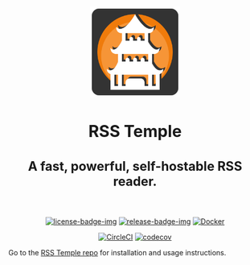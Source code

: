 <div align="center">
  <img src=".github/resources/logo.png" height="180px" width="auto" alt="rss temple logo">
  <br />
  <h2 style="font-size: 32px;">
    RSS Temple
  </h2>

  <h3 style="font-size: 25px;">
    A fast, powerful, self-hostable RSS reader.
  </h3>
  <br/>

[![license-badge-img]][license-badge]
[![release-badge-img]][release-badge]
[![Docker][docker-pulls-badge-img]][docker-pulls-badge]

[![CircleCI][circleci-badge-img]][circleci-badge]
[![codecov][codecov-badge-img]][codecov-badge]

  </div>
</div>

Go to the [RSS Temple repo](https://github.com/murrple-1/rss_temple) for installation and usage instructions.

[circleci-badge-img]: https://dl.circleci.com/status-badge/img/gh/murrple-1/rss_temple_ui/tree/master.svg?style=svg
[circleci-badge]: https://dl.circleci.com/status-badge/redirect/gh/murrple-1/rss_temple_ui/tree/master
[codecov-badge-img]: https://codecov.io/gh/murrple-1/rss_temple_ui/branch/master/graph/badge.svg
[codecov-badge]: https://codecov.io/gh/murrple-1/rss_temple_ui
[license-badge-img]: https://img.shields.io/github/license/murrple-1/rss_temple_ui?style=for-the-badge&color=a32d2a
[license-badge]: LICENSE
[release-badge-img]: https://img.shields.io/github/v/release/murrple-1/rss_temple_ui?style=for-the-badge
[release-badge]: https://github.com/murrple-1/rss_temple_ui/releases
[docker-pulls-badge-img]: https://img.shields.io/docker/pulls/murraychristopherson/rss_temple?style=for-the-badge&label=pulls
[docker-pulls-badge]: https://hub.docker.com/r/murraychristopherson/rss_temple
